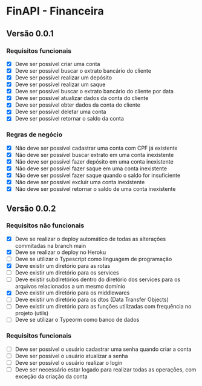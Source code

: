 # FinAPI - Financeira

## Versão 0.0.1

### Requisitos funcionais

- [x] Deve ser possível criar uma conta
- [x] Deve ser possível buscar o extrato bancário do cliente
- [x] Deve ser possível realizar um depósito
- [x] Deve ser possível realizar um saque
- [x] Deve ser possível buscar o extrato bancário do cliente por data
- [x] Deve ser possível atualizar dados da conta do cliente
- [x] Deve ser possível obter dados da conta do cliente
- [x] Deve ser possível deletar uma conta
- [x] Deve ser possível retornar o saldo da conta

### Regras de negócio

- [x] Não deve ser possível cadastrar uma conta com CPF já existente
- [x] Não deve ser possível buscar extrato em uma conta inexistente
- [x] Não deve ser possível fazer depósito em uma conta inexistente
- [x] Não deve ser possível fazer saque em uma conta inexistente
- [x] Não deve ser possível fazer saque quando o saldo for insuficiente
- [x] Não deve ser possível excluir uma conta inexistente
- [x] Não deve ser possível retornar o saldo de uma conta inexistente

## Versão 0.0.2

### Requisitos não funcionais

- [x] Deve se realizar o deploy automático de todas as alterações commitadas na branch main
- [x] Deve se realizar o deploy no Heroku
- [ ] Deve se utilizar o Typescript como linguagem de programação
- [x] Deve existir um diretório para as rotas
- [ ] Deve existir um diretório para os services
- [ ] Deve existir subdiretórios dentro do diretório dos services para os arquivos relacionados a um mesmo domínio
- [x] Deve existir um diretório para os middlewares
- [ ] Deve existir um diretório para os dtos (Data Transfer Objects)
- [ ] Deve existir um diretório para as funções utilizadas com frequência no projeto (utils)
- [ ] Deve se utilizar o Typeorm como banco de dados

### Requisitos funcionais

- [ ] Deve ser possível o usuário cadastrar uma senha quando criar a conta
- [ ] Deve ser possível o usuário atualizar a senha
- [ ] Deve ser possível o usuário realizar o login
- [ ] Deve ser necessário estar logado para realizar todas as operações, com exceção da criação da conta
